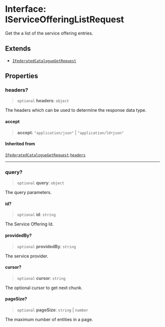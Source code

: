 # Interface: IServiceOfferingListRequest

Get the a list of the service offering entries.

## Extends

- [`IFederatedCatalogueGetRequest`](IFederatedCatalogueGetRequest.md)

## Properties

### headers?

> `optional` **headers**: `object`

The headers which can be used to determine the response data type.

#### accept

> **accept**: `"application/json"` \| `"application/ld+json"`

#### Inherited from

[`IFederatedCatalogueGetRequest`](IFederatedCatalogueGetRequest.md).[`headers`](IFederatedCatalogueGetRequest.md#headers)

***

### query?

> `optional` **query**: `object`

The query parameters.

#### id?

> `optional` **id**: `string`

The Service Offering Id.

#### providedBy?

> `optional` **providedBy**: `string`

The service provider.

#### cursor?

> `optional` **cursor**: `string`

The optional cursor to get next chunk.

#### pageSize?

> `optional` **pageSize**: `string` \| `number`

The maximum number of entities in a page.
